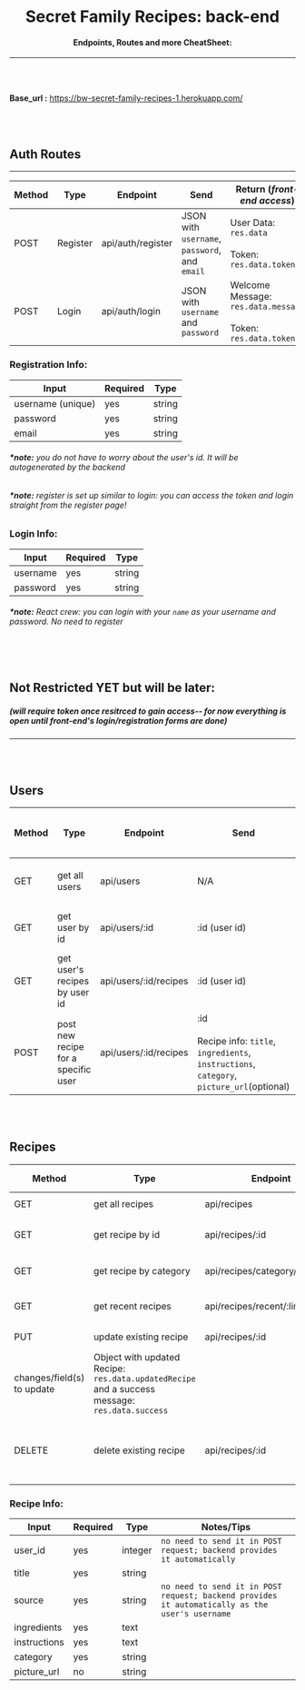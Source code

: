 

<h1 align="center">  Secret Family Recipes: back-end </h1>

 <h4 align='center'> Endpoints,  Routes and more CheatSheet: </h4>

---

<br></br>

**Base_url :** https://bw-secret-family-recipes-1.herokuapp.com/

<br></br>

##  Auth Routes
---

| Method  | Type     | Endpoint | Send | Return (*front-end access*)|
| ------- | -------- | -------- | ---- | ------ |
| POST    | Register | api/auth/register  | JSON with `username`, `password`, and `email` | User Data: `res.data` <br></br>Token: `res.data.token` |
| POST    | Login    | api/auth/login  | JSON with `username` and `password` | Welcome Message: `res.data.message` <br></br> Token: `res.data.token` |


###  Registration Info: 
| Input | Required | Type |
|--|--|--|
| username (unique) | yes | string |
| password | yes | string |
|email | yes | string |

 ###### **_*note:_** _you do not have to worry about the user's id. It will be autogenerated by the backend_ 


  ###### **_*note:_** _register is set up similar to login: you can access the token and login straight from the register page!_ 



###  Login Info:

| Input | Required | Type |
|--|--|--|
| username | yes | string |
| password | yes | string |

 ###### **_*note:_** _React crew: you can login with your `name` as your username and password. No need to register_ 

<br></br>

## Not Restricted YET but will be later:

##### (_will require token once resitrced to gain access-- for now everything is open until front-end's login/registration forms are done_)
---


<br></br>

## Users

| Method  | Type     | Endpoint | Send | Return (*front-end access*)|
| ------- | -------- | -------- | ---- | ------ |
| GET   | get all users | api/users | N/A | Array of all Users: `res.data`|
| GET   | get user by id | api/users/:id | :id (user id)| Object with a user: `res.data`|
| GET   | get user's recipes by user id | api/users/:id/recipes | :id (user id)| Array of a user's Recipes: `res.data`|
| POST   | post new recipe for a specific user | api/users/:id/recipes | :id <br></br> Recipe info: `title`, `ingredients`, `instructions`, `category`, `picture_url`(optional) | Object with the newly created recipe `res.data`|

<br></br>

## Recipes
| Method  | Type     | Endpoint | Send | Return (*front-end access*)|
| ------- | -------- | -------- | ---- | ------ |
| GET   | get all recipes | api/recipes | N/A | Array of all Recipes: `res.data`|
| GET   | get recipe by id | api/recipes/:id | :id (recipe id)| Object with Recipe: `res.data`|
| GET   | get recipe by category | api/recipes/category/:category | :category | Array with Recipes of specified category: `res.data`|
| GET   | get recent recipes | api/recipes/recent/:limit | :limit | Array of :limit number of recent recipes: `res.data`|
| PUT   | update existing recipe | api/recipes/:id | :id <br><br> 
changes/field(s) to update | Object with updated Recipe: `res.data.updatedRecipe` and a success message: `res.data.success`|
| DELETE  | delete existing recipe | api/recipes/:id | :id  | Object with deleted Recipe: `res.data.deletedRecipe` and a success message: `res.data.success`|



### Recipe Info:

| Input | Required | Type | Notes/Tips |
|--|--|--|--|
| user_id | yes | integer | ```no need to send it in POST request; backend provides it automatically``` |
| title | yes | string | 
| source | yes | string |```no need to send it in POST request; backend provides it automatically as the user's username```|
| ingredients | yes | text |
| instructions | yes | text |
| category | yes | string |
| picture_url | no | string |

